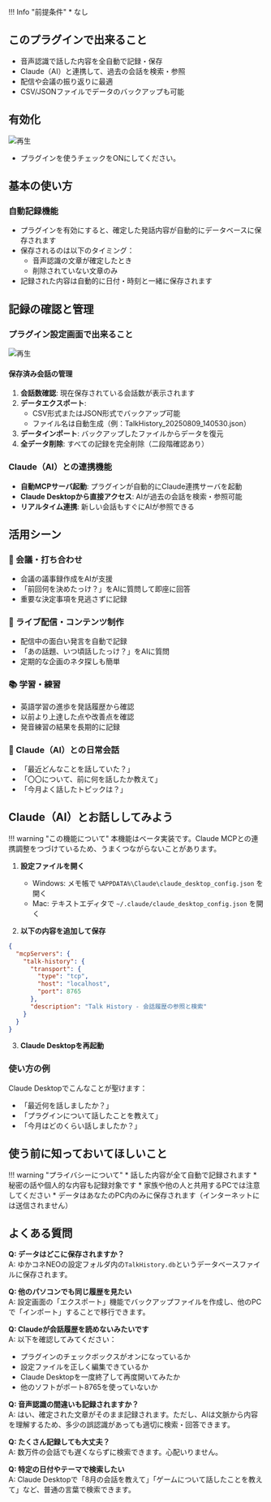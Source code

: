 !!! Info "前提条件"
    * なし

## このプラグインで出来ること

* 音声認識で話した内容を全自動で記録・保存
* Claude（AI）と連携して、過去の会話を検索・参照
* 配信や会議の振り返りに最適
* CSV/JSONファイルでデータのバックアップも可能

## 有効化

![再生](images/plugin_talkhistory_p1.png)

* プラグインを使うチェックをONにしてください。

## 基本の使い方

### 自動記録機能

* プラグインを有効にすると、確定した発話内容が自動的にデータベースに保存されます
* 保存されるのは以下のタイミング：
    * 音声認識の文章が確定したとき
    * 削除されていない文章のみ
* 記録された内容は自動的に日付・時刻と一緒に保存されます

## 記録の確認と管理

### プラグイン設定画面で出来ること

![再生](images/plugin_talkhistory_p2.png)

#### 保存済み会話の管理

1. **会話数確認**: 現在保存されている会話数が表示されます
2. **データエクスポート**: 
    * CSV形式またはJSON形式でバックアップ可能
    * ファイル名は自動生成（例：TalkHistory_20250809_140530.json）
3. **データインポート**: バックアップしたファイルからデータを復元
4. **全データ削除**: すべての記録を完全削除（二段階確認あり）

### Claude（AI）との連携機能

* **自動MCPサーバ起動**: プラグインが自動的にClaude連携サーバを起動
* **Claude Desktopから直接アクセス**: AIが過去の会話を検索・参照可能
* **リアルタイム連携**: 新しい会話もすぐにAIが参照できる

## 活用シーン

### 💼 会議・打ち合わせ

* 会議の議事録作成をAIが支援
* 「前回何を決めたっけ？」をAIに質問して即座に回答
* 重要な決定事項を見逃さずに記録

### 🎥 ライブ配信・コンテンツ制作

* 配信中の面白い発言を自動で記録
* 「あの話題、いつ頃話したっけ？」をAIに質問
* 定期的な企画のネタ探しも簡単

### 📚 学習・練習

* 英語学習の進歩を発話履歴から確認
* 以前より上達した点や改善点を確認
* 発音練習の結果を長期的に記録

### 🤖 Claude（AI）との日常会話

* 「最近どんなことを話していた？」
* 「〇〇について、前に何を話したか教えて」
* 「今月よく話したトピックは？」

## Claude（AI）とお話ししてみよう

!!! warning "この機能について"
    本機能はベータ実装です。Claude MCPとの連携調整をつづけているため、うまくつながらないことがあります。

1. **設定ファイルを開く**
    * Windows: メモ帳で `%APPDATA%\Claude\claude_desktop_config.json` を開く
    * Mac: テキストエディタで `~/.claude/claude_desktop_config.json` を開く

2. **以下の内容を追加して保存**
```json
{
  "mcpServers": {
    "talk-history": {
      "transport": {
        "type": "tcp",
        "host": "localhost", 
        "port": 8765
      },
      "description": "Talk History - 会話履歴の参照と検索"
    }
  }
}
```

3. **Claude Desktopを再起動**

### 使い方の例

Claude Desktopでこんなことが聖けます：
* 「最近何を話しましたか？」
* 「プラグインについて話したことを教えて」
* 「今月はどのくらい話しましたか？」

## 使う前に知っておいてほしいこと

!!! warning "プライバシーについて"
    * 話した内容が全て自動で記録されます
    * 秘密の話や個人的な内容も記録対象です
    * 家族や他の人と共用するPCでは注意してください
    * データはあなたのPC内のみに保存されます（インターネットには送信されません）

## よくある質問

**Q: データはどこに保存されますか？**  
A: ゆかコネNEOの設定フォルダ内の`TalkHistory.db`というデータベースファイルに保存されます。

**Q: 他のパソコンでも同じ履歴を見たい**  
A: 設定画面の「エクスポート」機能でバックアップファイルを作成し、他のPCで「インポート」することで移行できます。

**Q: Claudeが会話履歴を読めないみたいです**  
A: 以下を確認してみてください：

* プラグインのチェックボックスがオンになっているか
* 設定ファイルを正しく編集できているか
* Claude Desktopを一度終了して再度開いてみたか
* 他のソフトがポート8765を使っていないか

**Q: 音声認識の間違いも記録されますか？**  
A: はい、確定された文章がそのまま記録されます。ただし、AIは文脈から内容を理解するため、多少の誤認識があっても適切に検索・回答できます。

**Q: たくさん記録しても大丈夫？**  
A: 数万件の会話でも遅くならずに検索できます。心配いりません。

**Q: 特定の日付やテーマで検索したい**  
A: Claude Desktopで「8月の会話を教えて」「ゲームについて話したことを教えて」など、普通の言葉で検索できます。
